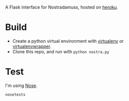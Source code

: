 

A Flask interface for Nostradamuss, hosted on [heroku](https://nostraflask.herokuapp.com/).

# Build
- Create a python virtual environment with [virtualenv](https://virtualenv.pypa.io/en/latest/) or [virtualenvwrapper](https://virtualenvwrapper.readthedocs.org/en/latest/).
- Clone this repo, and run with `python nostra.py`

# Test
I'm using [Nose](http://nose.readthedocs.org/en/latest/). 

    nosetests
    

    


